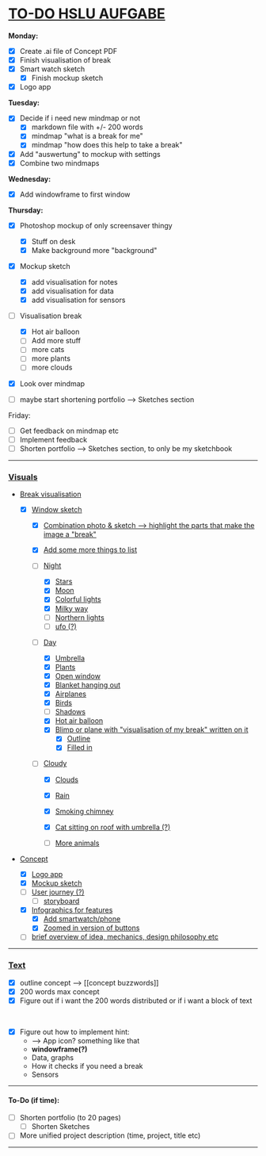 # <ins>TO-DO HSLU AUFGABE

**Monday:** 
- [x] Create .ai file of Concept PDF 
- [x] Finish visualisation of break
- [x] Smart watch sketch
    - [x] Finish mockup sketch
- [x] Logo app

**Tuesday:**
- [x] Decide if i need new mindmap or not
    - [x] markdown file with +/- 200 words
    - [x] mindmap "what is a break for me"
    - [x] mindmap "how does this help to take a break"

- [x] Add "auswertung" to mockup with settings
- [x] Combine two mindmaps

**Wednesday:**
- [x] Add windowframe to first window

**Thursday:**
- [x] Photoshop mockup of only screensaver thingy
  - [x] Stuff on desk
  - [x] Make background more "background"

- [x] Mockup sketch
  - [x] add visualisation for notes
  - [x] add visualisation for data 
  - [x] add visualisation for sensors

- [ ] Visualisation break
  - [x] Hot air balloon
  - [ ] Add more stuff
  - [ ] more cats
  - [ ] more plants
  - [ ] more clouds

- [x] Look over mindmap

- [ ] maybe start shortening portfolio --> Sketches section

Friday: 
- [ ] Get feedback on mindmap etc
- [ ] Implement feedback
- [ ] Shorten portfolio --> Sketches section, to only be my sketchbook

___

### <ins>Visuals

- <ins>Break visualisation
  - [x] Window sketch
    - [x] Combination photo & sketch --> highlight the parts that make the image a "break"

    - [x] Add some more things to list

    - [ ] Night
        - [x] Stars
        - [x] Moon
        - [x] Colorful lights
        - [x] Milky way
        - [ ] Northern lights
        - [ ] ufo (?)

    - [ ] Day
        - [x] Umbrella
        - [x] Plants
        - [x] Open window
        - [x] Blanket hanging out 
        - [x] Airplanes
        - [x] Birds
        - [ ] Shadows
        - [x] Hot air balloon
        - [x] Blimp or plane with "visualisation of my break" written on it
          - [x] Outline
          - [x] Filled in

    - [ ] Cloudy
        - [x] Clouds
        - [x] Rain
        - [x] Smoking chimney
        - [x] Cat sitting on roof with umbrella (?)
        - [ ] More animals


- <ins>Concept
    - [x] Logo app
    - [x] Mockup sketch
    - [ ] User journey (?) 
        - [ ] storyboard
    - [x] Infographics for features 
        - [x] Add smartwatch/phone
        - [x] Zoomed in version of buttons

    - [ ] brief overview of idea, mechanics, design philosophy etc 

___

### <ins> Text
- [x] outline concept --> [[concept buzzwords]]
- [x] 200 words max concept
- [x] Figure out if i want the 200 words distributed or if i want a block of text

<br>

- [x] Figure out how to implement hint:
    - --> App icon? something like that
    - **windowframe(?)**
    - Data, graphs
    - How it checks if you need a break
    - Sensors

___

#### To-Do (if time):
- [ ] Shorten portfolio (to 20 pages)
    - [ ] Shorten Sketches
- [ ] More unified project description (time, project, title etc)
___
